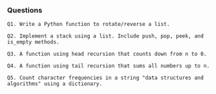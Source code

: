 ### Questions

    Q1. Write a Python function to rotate/reverse a list.

    Q2. Implement a stack using a list. Include push, pop, peek, and is_empty methods.

    Q3. A function using head recursion that counts down from n to 0.

    Q4. A function using tail recursion that sums all numbers up to n.

    Q5. Count character frequencies in a string "data structures and algorithms" using a dictionary.